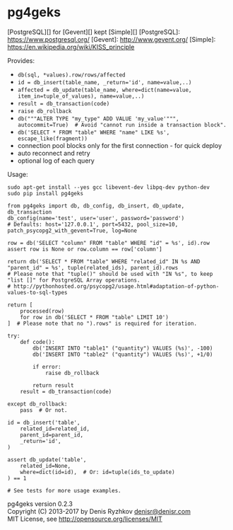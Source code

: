 pg4geks
=======

[PostgreSQL][] for [Gevent][] kept [Simple][]
[PostgreSQL]: https://www.postgresql.org/
[Gevent]: http://www.gevent.org/
[Simple]: https://en.wikipedia.org/wiki/KISS_principle

Provides:
* `db(sql, *values).row/rows/affected`
* `id = db_insert(table_name, _return='id', name=value,..)`
* `affected = db_update(table_name, where=dict(name=value, item_in=tuple_of_values), name=value,..)`
* `result = db_transaction(code)`
* `raise db_rollback`
* `db("""ALTER TYPE "my_type" ADD VALUE 'my_value'""", autocommit=True)  # Avoid "cannot run inside a transaction block".`
* `db('SELECT * FROM "table" WHERE "name" LIKE %s', escape_like(fragment))`
* connection pool blocks only for the first connection - for quick deploy
* auto reconnect and retry
* optional log of each query

Usage:

    sudo apt-get install --yes gcc libevent-dev libpq-dev python-dev
    sudo pip install pg4geks

    from pg4geks import db, db_config, db_insert, db_update, db_transaction
    db_config(name='test', user='user', password='password')
    # Defaults: host='127.0.0.1', port=5432, pool_size=10, patch_psycopg2_with_gevent=True, log=None

    row = db('SELECT "column" FROM "table" WHERE "id" = %s', id).row
    assert row is None or row.column == row['column']

    return db('SELECT * FROM "table" WHERE "related_id" IN %s AND "parent_id" = %s', tuple(related_ids), parent_id).rows
    # Please note that "tuple()" should be used with "IN %s", to keep "list []" for PostgreSQL Array operations.
    # http://pythonhosted.org/psycopg2/usage.html#adaptation-of-python-values-to-sql-types

    return [
        processed(row)
        for row in db('SELECT * FROM "table" LIMIT 10')
    ]  # Please note that no ").rows" is required for iteration.

    try:
        def code():
            db('INSERT INTO "table1" ("quantity") VALUES (%s)', -100)
            db('INSERT INTO "table2" ("quantity") VALUES (%s)', +1/0)

            if error:
                raise db_rollback

            return result
        result = db_transaction(code)

    except db_rollback:
        pass  # Or not.

    id = db_insert('table',
        related_id=related_id,
        parent_id=parent_id,
        _return='id',
    )

    assert db_update('table',
        related_id=None,
        where=dict(id=id),  # Or: id=tuple(ids_to_update)
    ) == 1

    # See tests for more usage examples.

pg4geks version 0.2.3  
Copyright (C) 2013-2017 by Denis Ryzhkov <denisr@denisr.com>  
MIT License, see http://opensource.org/licenses/MIT
